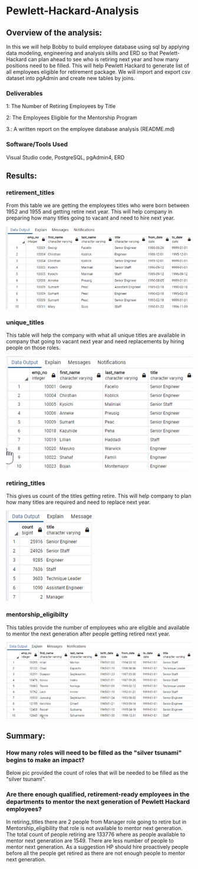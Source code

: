 # Pewlett-Hackard-Analysis


## Overview of the analysis:
In this we will help Bobby to build employee database using sql by applying data modeling, engineering and analysis skills and ERD so that
Pewlett-Hackard can plan ahead to see who is retiring next year and how many positions need to be filled. This will help Pewlett Hackard to generate 
list of all employees eligible for retirement package. We will import and export csv dataset into pgAdmin and create new tables by joins.


### Deliverables
1: The Number of Retiring Employees by Title

2: The Employees Eligible for the Mentorship Program

3.: A written report on the employee database analysis (README.md)
 
### Software/Tools Used
 Visual Studio code, PostgreSQL, pgAdmin4, ERD 
 
## Results:
 ### retirement_titles
 From this table we are getting the employees titles who were born between 1952 and 1955 and getting retire next year. This will help company in 
preparing how many titles going to vacant and need to hire next year.  

![](https://github.com/sumanpriyah/Pewlett-Hackard-Analysis/blob/main/Images/retirement_titles.png) 
 
### unique_titles
 This table will help the company with what all unique titles are available in company that going to vacant next year and need replacements by hiring people on those roles.
 
![](https://github.com/sumanpriyah/Pewlett-Hackard-Analysis/blob/main/Images/unique_titles.png)
 
### retiring_titles
 This gives us count of the titles getting retire. This will help company to plan how many titles are required and need to replace next year.
 
![](https://github.com/sumanpriyah/Pewlett-Hackard-Analysis/blob/main/Images/retiring_titles.png)
 
### mentorship_eligibilty
 This tables provide the number of employees who are eligible and available to mentor the next generation after people getting retired next year.
 
![](https://github.com/sumanpriyah/Pewlett-Hackard-Analysis/blob/main/Images/mentorship_eligibilty.png)
 
## Summary:

### How many roles will need to be filled as the "silver tsunami" begins to make an impact?
Below pic provided the count of roles that will be needed to be filled as the "silver tsunami".


### Are there enough qualified, retirement-ready employees in the departments to mentor the next generation of Pewlett Hackard employees?
In retiring_titles there are 2 people from Manager role going to retire but in Mentorship_eligibility that role is not available to mentor next
generation. The total count of people retiring are 133776 where as people available to mentor next generation are 1549. There are less number
of people to mentor next generation. As a suggestion HP should hire proactively people before all the people get retired as there are not enough people to 
mentor next generation.